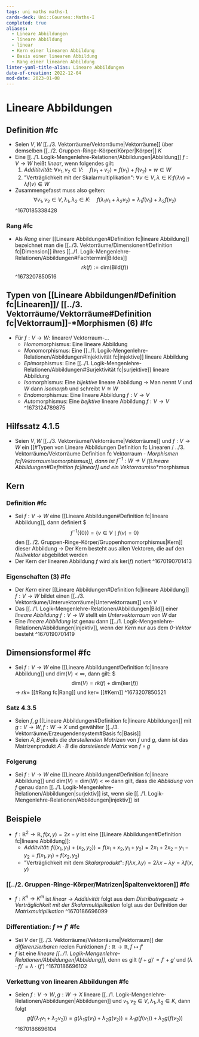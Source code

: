 ```yaml
---
tags: uni maths maths-1
cards-deck: Uni::Courses::Maths-I
completed: true
aliases:
  - Lineare Abbildungen
  - lineare Abbildung
  - linear
  - Kern einer linearen Abbildung
  - Basis einer linearen Abbildung
  - Rang einer linearen Abbildung
linter-yaml-title-alias: Lineare Abbildungen
date-of-creation: 2022-12-04
mod-date: 2023-01-08
---
```


# Lineare Abbildungen

## Definition #fc
- Seien $V,W$ [[../3. Vektorräume/Vektorräume|Vektorräume]] über demselben [[../2. Gruppen-Ringe-Körper/Körper|Körper]] $K$
- Eine [[../1. Logik-Mengenlehre-Relationen/Abbildungen|Abbildung]] $f:V\to W$ heißt *linear*, wenn folgendes gilt:
	1. *Addititvität*: $\forall v_1,v_2\in V:\quad f(v_1+v_2)=f(v_1)+f(v_2)=w\in W$
	2. "Verträglichkeit mit der Skalarmultiplikation": $\forall v\in V,\lambda\in K:$$f(\lambda v)=\lambda f(v)\in W$
- Zusammengefasst muss also gelten: $$\forall v_1,v_2\in V,\lambda_1,\lambda_2\in K:\quad f(\lambda_1v_1+\lambda_2v_2)=\lambda_1f(v_1)+\lambda_2f(v_2)$$
^1670185338428

### Rang #fc
- Als *Rang* einer [[Lineare Abbildungen#Definition fc|lineare Abbildung]] bezeichnet man die [[../3. Vektorräume/Dimensionen#Definition fc|Dimension]] ihres [[../1. Logik-Mengenlehre-Relationen/Abbildungen#Fachtermini|Bildes]]
	$$rk(f):=\text{dim}(\text{Bild}(f))$$
^1673207850516

## Typen von [[Lineare Abbildungen#Definition fc|Linearen]]/ [[../3. Vektorräume/Vektorräume#Definition fc|Vektorraum]]-\*Morphismen (6) #fc
- Für $f:V\to W:$ linearer/ Vektorraum-…
	- *Homo*morphismus: Eine lineare Abbildung
	- *Mono*morphismus: Eine [[../1. Logik-Mengenlehre-Relationen/Abbildungen#Injektivität fc|injektive]] lineare Abbildung
	- *Epi*morphismus: Eine [[../1. Logik-Mengenlehre-Relationen/Abbildungen#Surjektivität fc|surjektive]] lineare Abbildung
	- *Iso*morphismus: Eine *bijektive* lineare Abbildung
		→ Man nennt $V$ und $W$ dann *isomorph* und schreibt $V\cong W$
	- *Endo*morphismus: Eine lineare Abbildung $f:V\to V$
	- *Auto*morphismus: Eine *bejktive* lineare Abbildung $f:V\to V$
^1673124789875

## Hilfssatz 4.1.5
- Seien $V,W$ [[../3. Vektorräume/Vektorräume|Vektorräume]] und $f:V\to W$ ein [[#Typen von Lineare Abbildungen Definition fc Linearen / ../3. Vektorräume/Vektorräume Definition fc Vektorraum - *Morphismen fc|Vektorraumisomorphismus]], dann ist $f^{-1}:W\to V$ [[Lineare Abbildungen#Definition fc|linear]] und ein Vektorraum*iso*morphismus

## Kern

### Definition #fc
- Sei $f:V\to W$ eine [[Lineare Abbildungen#Definition fc|lineare Abbildung]], dann definiert \$$$f^{-1}(\{0\})=\{v\in V\mid f(v)=0\}$$ den [[../2. Gruppen-Ringe-Körper/Gruppenhomomorphismus|Kern]] dieser Abbildung
→ Der Kern besteht aus allen Vektoren, die auf den *Nullvektor* abgebildet werden
- Der Kern der linearen Abbildung $f$ wird als $\text{ker}(f)$ notiert
^1670190701413

### Eigenschaften (3) #fc
- Der *Kern* einer [[Lineare Abbildungen#Definition fc|lineare Abbildung]] $f:V\to W$ bildet einen [[../3. Vektorräume/Untervektorräume|Untervektorraum]] von $V$
- Das [[../1. Logik-Mengenlehre-Relationen/Abbildungen|Bild]] einer *lineare Abbildung* $f:V\to W$ stellt ein *Untervektorraum* von $W$ dar
- Eine *lineare Abbildung* ist genau dann [[../1. Logik-Mengenlehre-Relationen/Abbildungen|injektiv]], wenn der *Kern* nur aus dem *0-Vektor* besteht
^1670190701419

## Dimensionsformel #fc
- Sei $f:V\to W$ eine [[Lineare Abbildungen#Definition fc|lineare Abbildung]] und $\text{dim}(V)<\infty,$ dann gilt: \$$$\text{dim}(V)=rk(f)+\text{dim}(\text{ker}(f))$$
	→ $rk=$ [[#Rang fc|Rang]] und $\text{ker}=$ [[#Kern]]
^1673207850521

### Satz 4.3.5
- Seien $f,g$ [[Lineare Abbildungen#Definition fc|lineare Abbildungen]] mit $g:V\to W,f:W\to X$ und gewählter [[../3. Vektorräume/Erzeugendensystem#Basis fc|Basis]]
- Seien $A,B$ jeweils die *darstellenden Matrizen* von $f$ und $g,$ dann ist das Matrizenprodukt $A\cdot B$ die *darstellende Matrix* von $f\circ g$

### Folgerung
- Sei $f:V\to W$ eine [[Lineare Abbildungen#Definition fc|lineare Abbildung]] und $\text{dim}(V)=\text{dim}(W)<\infty$ dann gilt, dass die *Abbildung* von $f$ genau dann [[../1. Logik-Mengenlehre-Relationen/Abbildungen|surjektiv]] ist, wenn sie [[../1. Logik-Mengenlehre-Relationen/Abbildungen|injektiv]] ist

## Beispiele
- $f:\mathbb{R}^2\to\mathbb{R},f(x,y)=2x-y$ ist eine [[Lineare Abbildungen#Definition fc|lineare Abbildung]]:
	- *Additvität*: $f((x_1,y_1)+(x_2,y_2))=f(x_1+x_2,y_1+y_2)=2x_1+2x_2-y_1-y_2=f(x_1,y_1)+f(x_2,y_2)$
	- "Verträglichkeit mit dem *Skalarprodukt*": $f(\lambda x,\lambda y)=2\lambda x−\lambda y=\lambda f(x,y)$

### [[../2. Gruppen-Ringe-Körper/Matrizen|Spaltenvektoren]] #fc
- $f:K^n\to K^m$ ist *linear*
	→ *Additivität* folgt aus dem *Distributivgesetz*
	→ *Verträglichkeit mit der Skalarmultiplikation* folgt aus der Definition der *Matrixmultiplikation*
^1670186696099

### Differentiation: $f\mapsto f'$ #fc
- Sei $V$ der [[../3. Vektorräume/Vektorräume|Vektorraum]] der *differenzierbaren* reelen Funktionen $f:\mathbb{R}\to\mathbb{R},f\mapsto f'$
- $f$ ist eine *lineare [[../1. Logik-Mengenlehre-Relationen/Abbildungen|Abbildung]]*, denn es gilt $(f+g)'=f'+g'$ und $(\lambda\cdot f)'=\lambda\cdot(f')$
^1670186696102

### Verkettung von linearen Abbildungen #fc
- Seien $f:V\to W,g:W\to X$ lineare [[../1. Logik-Mengenlehre-Relationen/Abbildungen|Abbildungen]] und $v_1,v_2\in V,\lambda_1,\lambda_2\in K,$ dann folgt $$g(f(λ_1v_1+λ_2v_2))=g(λ_1g(v_1)+λ_2g(v_2))=λ_1g(f(v_1))+λ_2g(f(v_2))$$
^1670186696104
